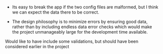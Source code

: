 - Its easy to break the app if the two config files are malformed, but I think we can expect the data there to be correct.

- The design philosophy is to minimize errors by ensuring good data, rather than by including endless data error checks which would make the project unmanageably large for the development time available.

Would like to have include some validations, but should have been considered earlier in the project
